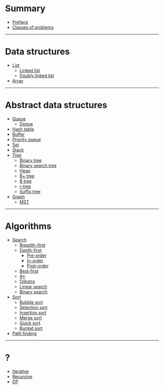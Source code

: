 # Summary

- [Preface](./preface.md)
- [Classes of problems](./classes-of-problems.md)
 
---

# Data structures

- [List](./data-structures/list.md)
    - [Linked list](./data-structures/linked-list.md)
    - [Doubly linked list](./data-structures/doubly-linked-list.md)
- [Array](./data-structures/array.md)

---

# Abstract data structures

- [Queue](./data-structures/queue.md)
    - [Deque](./data-structures/deque.md)
- [Hash table](./data-structures/hash-map.md)
- [Buffer]()
- [Priority queue](./data-structures/priority-queue.md)
- [Set](./data-structures/set.md)
- [Stack](./data-structures/stack.md)
- [Tree](./data-structures/tree.md)
    - [Binary tree](./data-structures/binary-tree.md)
    - [Binary search tree](./data-structures/binary-search-tree.md)
    - [Heap](./data-structures/heap.md)
    - [B+ tree](./data-structures/b+-tree.md)
    - [B tree]()
    - [r-tree]()
    - [Suffix tree]()
- [Graph](./data-structures/graph.md)
    - [MST](./data-structures/mst.md)

---

# Algorithms

- [Search](./algorithms/search/index.md)
    - [Breadth-first](./algorithms/search/breadth-first.md)
    - [Depth-first](./algorithms/search/depth-first/index.md)
        - [Pre-order](./algorithms/search/depth-first/pre-order.md)
        - [In-order](./algorithms/search/depth-first/in-order.md)
        - [Post-order](./algorithms/search/depth-first/post-order.md)
    - [Best-first]()
    - [A*]()
    - [Dijkstra](./algorithms/search/dijkstra.md)
    - [Linear search]()
    - [Binary search]()
- [Sort]()
    - [Bubble sort](./algorithms/sort/bubble-sort.md)
    - [Selection sort]()
    - [Insertion sort]()
    - [Merge sort](./algorithms/sort/merge-sort.md)
    - [Quick sort](./algorithms/sort/quick-sort.md)
    - [Bucket sort]()
- [Path finding](./algorithms/path-finding/index.md)

---

# ?

- [Iterative]()
- [Recursive]()
- [DP]()
